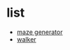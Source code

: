 # list 
* [maze generator](https://txrus.github.io/test_page/maze_generator/index.html)
* [walker](https://txrus.github.io/test_page/walker/index.html)
